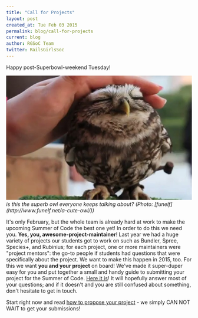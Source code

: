 ```yaml
---
title: "Call for Projects"
layout: post
created_at: Tue Feb 03 2015
permalink: blog/call-for-projects
current: blog
author: RGSoC Team
twitter: RailsGirlsSoc
---
```


Happy post-Superbowl-weekend Tuesday!

<img src="/img/superb-owl.jpg" width="700">
<em>is this the superb owl everyone keeps talking about? (Photo: [funelf](http://www.funelf.net/a-cute-owl/))</em>
  
It's only February, but the whole team is already hard at work to make the upcoming Summer of Code the best one yet! In order to do this we need you. <strong>Yes, you, awesome-project-maintainer</strong>! Last year we had a huge variety of projects our students got to work on such as Bundler, Spree, Species+, and Rubinius; for each project, one or more maintainers were "project mentors": the go-to people if students had questions that were specifically about the project. We want to make this happen in 2015, too. For this we want <strong>you and your project</strong> on board!
We've made it super-duper easy for you and put together a small and handy guide to submitting your project for the Summer of Code. [Here it is](http://railsgirlssummerofcode.org/guide/projects/)! It will hopefully answer most of your questions; and if it doesn't and you are still confused about something, don't hesitate to get in touch.


Start right now and read [how to propose your project](http://railsgirlssummerofcode.org/guide/projects) - we simply CAN NOT WAIT to get your submissions!

